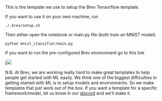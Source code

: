 This is the template we use to setup the Brev Tensorflow template. 

If you want to use it on your own machine, run

```
./.brev/setup.sh
```
Then either open the notebook or main.py file (both train an MNIST model).
```
python mnist_classifier/main.py
```
If you want to run the pre-configured Brev environment go to this link

[![](https://console.brev.dev/environment/new?repo=https://github.com/brevdev/tensorflow-template.git&instance=g4dn.xlarge&diskStorage=60)


N.B. At Brev, we are working really hard to make great templates to help people get started with ML easily. We think one of the biggest difficulties in getting started with ML is to setup models and environments. So we make templates that just work out of the box. If you want a template for a specific framework/model, let us know in our [discord](https://discord.gg/NVDyv7TUgJ) and we’ll make it.
